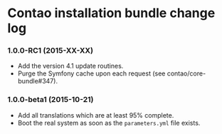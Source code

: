 # Contao installation bundle change log

### 1.0.0-RC1 (2015-XX-XX)

 * Add the version 4.1 update routines.
 * Purge the Symfony cache upon each request (see contao/core-bundle#347).

### 1.0.0-beta1 (2015-10-21)

 * Add all translations which are at least 95% complete.
 * Boot the real system as soon as the `parameters.yml` file exists.
